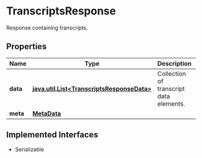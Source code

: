 

# TranscriptsResponse

Response containing transcripts.

## Properties

Name | Type | Description | Notes
------------ | ------------- | ------------- | -------------
**data** | [**java.util.List&lt;TranscriptsResponseData&gt;**](TranscriptsResponseData.md) | Collection of transcript data elements. |  [optional]
**meta** | [**MetaData**](MetaData.md) |  |  [optional]


## Implemented Interfaces

* Serializable


